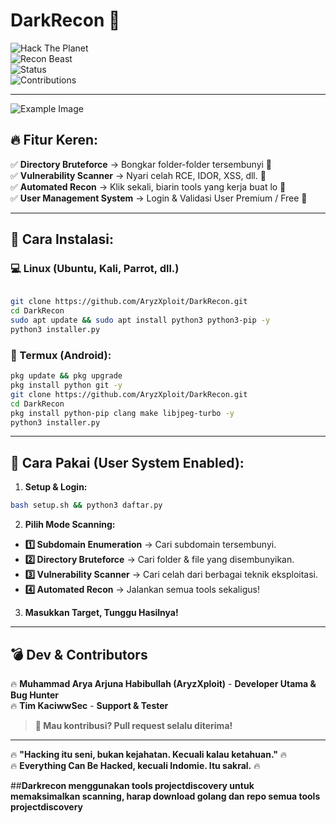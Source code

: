 # **DarkRecon** 🚀  

![Hack The Planet](https://img.shields.io/badge/Hack-The%20Planet-red?style=flat-square)  
![Recon Beast](https://img.shields.io/badge/Recon-Beast-orange?style=flat-square)  
![Status](https://img.shields.io/badge/Status-Alive-green?style=flat-square)  
![Contributions](https://img.shields.io/badge/Contributions-Welcome-yellow?style=flat-square)  

---

![Example Image](https://files.catbox.moe/3uyx0a.png)

## **🔥 Fitur Keren:**  
✅ **Directory Bruteforce** → Bongkar folder-folder tersembunyi 📁  
✅ **Vulnerability Scanner** → Nyari celah RCE, IDOR, XSS, dll. 📡  
✅ **Automated Recon** → Klik sekali, biarin tools yang kerja buat lo 💪  
✅ **User Management System** → Login & Validasi User Premium / Free 👥  

---

## **📌 Cara Instalasi:**  

### **💻 Linux (Ubuntu, Kali, Parrot, dll.)**  
```sh

git clone https://github.com/AryzXploit/DarkRecon.git
cd DarkRecon
sudo apt update && sudo apt install python3 python3-pip -y
python3 installer.py
```

### **📱 Termux (Android):**  
```sh
pkg update && pkg upgrade
pkg install python git -y
git clone https://github.com/AryzXploit/DarkRecon.git
cd DarkRecon
pkg install python-pip clang make libjpeg-turbo -y
python3 installer.py
```

---

## **🚀 Cara Pakai (User System Enabled):**  
1. **Setup & Login:**  
```sh
bash setup.sh && python3 daftar.py
```  

2. **Pilih Mode Scanning:**  
- **1️⃣ Subdomain Enumeration** → Cari subdomain tersembunyi.  
- **2️⃣ Directory Bruteforce** → Cari folder & file yang disembunyikan.  
- **3️⃣ Vulnerability Scanner** → Cari celah dari berbagai teknik eksploitasi.  
- **4️⃣ Automated Recon** → Jalankan semua tools sekaligus!  

3. **Masukkan Target, Tunggu Hasilnya!**  

---

## **💣 Dev & Contributors**  
🔥 **Muhammad Arya Arjuna Habibullah (AryzXploit)** - **Developer Utama & Bug Hunter**  
🔥 **Tim KaciwwSec** - **Support & Tester**  

> **🚀 Mau kontribusi? Pull request selalu diterima!**  

---

🔥 **"Hacking itu seni, bukan kejahatan. Kecuali kalau ketahuan."** 🔥  
🔥 **Everything Can Be Hacked, kecuali Indomie. Itu sakral.** 🔥

##**Darkrecon menggunakan tools projectdiscovery untuk memaksimalkan scanning, harap download golang dan repo semua tools projectdiscovery**

